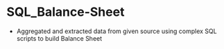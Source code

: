 # SQL_Balance-Sheet
- Aggregated and extracted data from given source using complex SQL scripts to build Balance Sheet
